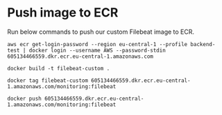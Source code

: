 # Push image to ECR
Run below commands to push our custom Filebeat image to ECR.
```
aws ecr get-login-password --region eu-central-1 --profile backend-test | docker login --username AWS --password-stdin 605134466559.dkr.ecr.eu-central-1.amazonaws.com
```

```
docker build -t filebeat-custom .
```

```
docker tag filebeat-custom 605134466559.dkr.ecr.eu-central-1.amazonaws.com/monitoring:filebeat
```

```
docker push 605134466559.dkr.ecr.eu-central-1.amazonaws.com/monitoring:filebeat
```